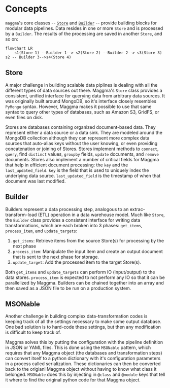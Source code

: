 # Concepts

`maggma`'s core classes -- [`Store`](#store) and [`Builder`](#builder) -- provide building blocks for
modular data pipelines. Data resides in one or more `Store` and is processed by a
`Builder`. The results of the processing are saved in another `Store`, and so on:

```mermaid
flowchart LR  
    s1(Store 1) --Builder 1--> s2(Store 2) --Builder 2--> s3(Store 3)
s2 -- Builder 3-->s4(Store 4)
```

## Store

A major challenge in building scalable data piplines is dealing with all the different types of data sources out there. Maggma's `Store` class provides a consistent, unified interface for querying data from arbitrary data
sources. It was originally built around MongoDB, so it's interface closely resembles `PyMongo` syntax. However,
Maggma makes it possible to use that same syntax to query other types of databases, such as Amazon S3, GridFS, or even files on disk.

Stores are databases containing organized document-based data. They represent either a data source or a data sink. They are modeled around the MongoDB collection although they can represent more complex data sources that auto-alias keys without the user knowing, or even providing concatenation or joining of Stores. Stores implement methods to `connect`, `query`, find `distinct` values, `groupby` fields, `update` documents, and `remove` documents. Stores also implement a number of critical fields for Maggma that help in efficient document processing: the `key` and the `last_updated_field`. `key` is the field that is used to uniquely index the underlying data source. `last_updated_field` is the timestamp of when that document was last modified.

## Builder

Builders represent a data processing step, analogous to an extrac-transform-load (ETL) operation in a data
warehouse model. Much like `Store`, the `Builder` class provides a consistent interface for writing data
transformations, which are each broken into 3 phases: `get_items`, `process_item`, and `update_targets`:

1. `get_items`: Retrieve items from the source Store(s) for processing by the next phase
2. `process_item`: Manipulate the input item and create an output document that is sent to the next phase for storage.
3. `update_target`: Add the processed item to the target Store(s).

Both `get_items` and `update_targets` can perform IO (input/output) to the data stores. `process_item` is expected to not perform any IO so that it can be parallelized by Maggma. Builders can be chained together into an array and then saved as a JSON file to be run on a production system.

## MSONable

Another challenge in building complex data-transformation codes is keeping track of all the settings necessary to make some output database. One bad solution is to hard-code these settings, but then any modification is difficult to keep track of.

Maggma solves this by putting the configuration with the pipeline definition in JSON or YAML files. This is done using the `MSONable` pattern, which requires that any Maggma object (the databases and transformation steps) can convert itself to a python dictionary with it's configuration parameters in a process called serialization. These dictionaries can then be converted back to the origianl Maggma object without having to know what class it belonged. `MSONable` does this by injecting in `@class` and `@module` keys that tell it where to find the original python code for that Maggma object.

